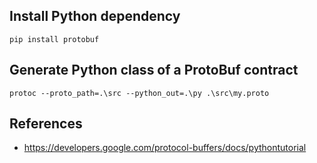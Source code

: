 ## Install Python dependency

```
pip install protobuf
```

## Generate Python class of a ProtoBuf contract

```
protoc --proto_path=.\src --python_out=.\py .\src\my.proto
```

## References

* https://developers.google.com/protocol-buffers/docs/pythontutorial